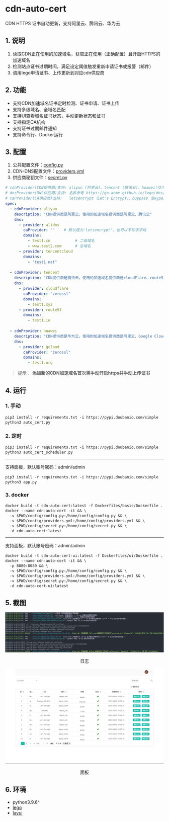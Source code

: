 # cdn-auto-cert
CDN HTTPS 证书自动更新，支持阿里云、腾讯云、华为云

## 1. 说明
1. 读取CDN正在使用的加速域名，获取正在使用（正确配置）且开启HTTPS的加速域名
2. 检测站点证书过期时间，满足设定阈值触发重新申请证书或报警（邮件）
3. 调用lego申请证书、上传更新到对应cdn供应商

## 2. 功能
+ 支持CDN加速域名证书定时检测、证书申请、证书上传
+ 支持多级域名、全域名匹配
+ 支持UI查看域名证书状态，手动更新状态和证书
+ 支持指定CA机构
+ 支持证书过期邮件通知
+ 支持命令行、Docker运行

## 3. 配置
1. 公共配置文件：[config.py](./configs/config.py)
2. CDN-DNS配置文件：[providers.yml](./configs/providers.yml)
3. 供应商秘钥文件：[secret.py](./configs/secret.py)

```yml
# cdnProvider(CDN提供商)支持: aliyun (阿里云)、tencent (腾讯云)、huawei(华为云)
# dnsProvider(DNS供应商)支持: 名称参考 https://go-acme.github.io/lego/dns/ 
# caProvider(CA供应商)支持:   letsencrypt（Let's Encrypt）、buypass（Buypass）、zerossl（ZeroSSL）
spec:
  - cdnProvider: aliyun
    description: "CDN提供商是阿里云，使用的加速域名提供商是阿里云、腾讯云"
    dns:
      - provider: alidns
        caProvider: ''    # 默认值为'letsencrypt'，也可以不写该字段
        domains:
          - test1.cn           # 二级域名
          - www.test2.com      # 全域名
      - provider: tencentcloud
        domains:
          - "test1.net"

  - cdnProvider: tencent
    description: "CDN提供商是腾讯云，使用的加速域名提供商是cloudFlare、route53"
    dns:
      - provider: cloudflare
        caProvider: "zerossl"
        domains:
          - test1.xyz
      - provider: route53
        domains:
          - test1.io

  - cdnProvider: huawei
    description: "CDN提供商是华为云，使用的加速域名提供商是阿里云、Google Cloud"
    dns:
      - provider: gcloud
        caProvider: "zerossl"
        domains:
          - test1.org
```
> 提示：
**添加新的CDN加速域名首次需手动开启https并手动上传证书**

## 4. 运行
### 1. 手动
``` shell
pip3 install -r requirements.txt -i https://pypi.doubanio.com/simple
python3 auto_cert.py
```

### 2. 定时
```shell
pip3 install -r requirements.txt -i https://pypi.doubanio.com/simple
python3 auto_cert_scheduler.py
```
---
支持面板，默认账号密码：admin/admin
```shell
pip3 install -r requirements.txt -i https://pypi.doubanio.com/simple
python3 app.py
```
### 3. docker
```shell
docker build -t cdn-auto-cert:latest -f Dockerfiles/basic/Dockerfile .
docker --name cdn-auto-cert -it && \
  -v $PWD/config/config.py:/home/config/config.py && \
  -v $PWD/config/providers.yml:/home/config/providers.yml && \
  -v $PWD/config/secret.py:/home/config/secret.py && \
  -d cdn-auto-cert:latest
```
---
支持面板，默认账号密码：admin/admin
```shell
docker build -t cdn-auto-cert-ui:latest -f Dockerfiles/ui/Dockerfile .
docker --name cdn-auto-cert -it && \
  -p 8080:8080 && \
  -v $PWD/config/config.py:/home/config/config.py && \
  -v $PWD/config/providers.yml:/home/config/providers.yml && \
  -v $PWD/config/secret.py:/home/config/secret.py && \
  -d cdn-auto-cert-ui:latest
```

## 5. 截图
<div align="center">
  <img alt="cdn-auto-cert" src="./docs/images/screenshot.png">
  <p>日志</p>
  <img alt="cdn-auto-cert" src="./docs/images/ui.png">
  <p>面板</p>
</div>

## 6. 环境
+ python3.9.6^
+ [lego](https://github.com/go-acme/lego)
+ [layui](https://github.com/layui/layui)
